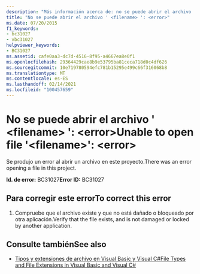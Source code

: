 ```yaml
---
description: "Más información acerca de: no se puede abrir el archivo ' <filename> ': <error>"
title: "No se puede abrir el archivo ' <filename> ': <error>"
ms.date: 07/20/2015
f1_keywords:
- bc31027
- vbc31027
helpviewer_keywords:
- BC31027
ms.assetid: cafe0aa3-dc7d-4516-8f95-a4667ea8e0f1
ms.openlocfilehash: 29364429cae8b9e53795ba81ceca718d0c4df626
ms.sourcegitcommit: 10e719780594efc781b15295e499c66f316068b8
ms.translationtype: MT
ms.contentlocale: es-ES
ms.lasthandoff: 02/14/2021
ms.locfileid: "100457659"
---
```

# <a name="unable-to-open-file-filename-error"></a><span data-ttu-id="42d54-103">No se puede abrir el archivo ' \<filename> ': \<error></span><span class="sxs-lookup"><span data-stu-id="42d54-103">Unable to open file '\<filename>': \<error></span></span>

<span data-ttu-id="42d54-104">Se produjo un error al abrir un archivo en este proyecto.</span><span class="sxs-lookup"><span data-stu-id="42d54-104">There was an error opening a file in this project.</span></span>  
  
 <span data-ttu-id="42d54-105">**Id. de error:** BC31027</span><span class="sxs-lookup"><span data-stu-id="42d54-105">**Error ID:** BC31027</span></span>  
  
## <a name="to-correct-this-error"></a><span data-ttu-id="42d54-106">Para corregir este error</span><span class="sxs-lookup"><span data-stu-id="42d54-106">To correct this error</span></span>  
  
1. <span data-ttu-id="42d54-107">Compruebe que el archivo existe y que no está dañado o bloqueado por otra aplicación.</span><span class="sxs-lookup"><span data-stu-id="42d54-107">Verify that the file exists, and is not damaged or locked by another application.</span></span>  
  
## <a name="see-also"></a><span data-ttu-id="42d54-108">Consulte también</span><span class="sxs-lookup"><span data-stu-id="42d54-108">See also</span></span>

- <span data-ttu-id="42d54-109">[Tipos y extensiones de archivo en Visual Basic y Visual C#](/previous-versions/visualstudio/visual-studio-2010/8k0zafxb(v=vs.100))</span><span class="sxs-lookup"><span data-stu-id="42d54-109">[File Types and File Extensions in Visual Basic and Visual C#](/previous-versions/visualstudio/visual-studio-2010/8k0zafxb(v=vs.100))</span></span>
